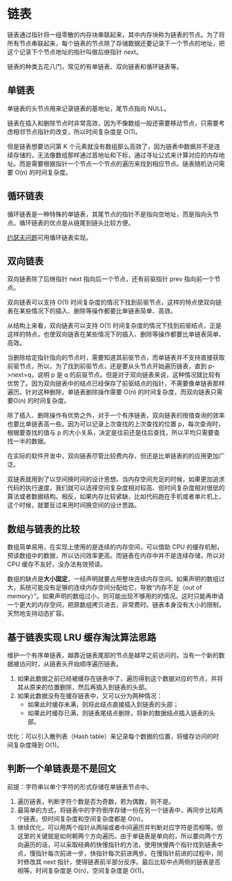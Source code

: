 # 链表

链表通过指针将一组零散的内存块串联起来，其中内存块称为链表的节点。为了将所有节点串联起来，每个链表的节点除了存储数据还要记录下一个节点的地址，把这个记录下个节点地址的指针叫做后继指针 next。

链表的种类五花八门，常见的有单链表、双向链表和循环链表等。

## 单链表

单链表的头节点用来记录链表的基地址，尾节点指向 NULL。

链表在插入和删除节点时非常高效，因为不像数组一般还需要移动节点，只需要考虑相邻节点指针的改变，所以时间复杂度是 O(1)。

但是链表想要访问第 K 个元素就没有数组那么高效了，因为链表中数据并不是连续存储的，无法像数组那样通过首地址和下标，通过寻址公式来计算对应的内存地址。而是需要根据指针一个节点一个节点的遍历来找到相应节点。链表随机访问需要 O(n) 的时间复杂度。

## 循环链表

循环链表是一种特殊的单链表，其尾节点的指针不是指向空地址，而是指向头节点。循环链表的优点是从链尾到链头比较方便。

[约瑟夫问题](https://zh.wikipedia.org/wiki/%E7%BA%A6%E7%91%9F%E5%A4%AB%E6%96%AF%E9%97%AE%E9%A2%98)可用循环链表实现。

## 双向链表

双向链表除了后继指针 next 指向后一个节点，还有前驱指针 prev 指向前一个节点。

双向链表可以支持 O(1) 时间复杂度的情况下找到前驱节点，这样的特点使双向链表在某些情况下的插入、删除等操作都要比单链表简单、高效。

从结构上来看，双向链表可以支持 O(1) 时间复杂度的情况下找到前驱结点，正是这样的特点，也使双向链表在某些情况下的插入、删除等操作都要比单链表简单、高效。

当删除给定指针指向的节点时，需要知道其前驱节点，而单链表并不支持直接获取前驱节点，所以，为了找到前驱节点，还是要从头节点开始遍历链表，直到 p->next=q，说明 p 是 q 的前驱节点。但是对于双向链表来说，这种情况就比较有优势了。因为双向链表中的结点已经保存了前驱结点的指针，不需要像单链表那样遍历。针对这种删除，单链表删除操作需要 O(n) 的时间复杂度，而双向链表只需要O(n) 的时间复杂度。

除了插入、删除操作有优势之外，对于一个有序链表，双向链表的按值查询的效率也要比单链表高一些。因为可以记录上次查找的上次查找的位置 p，每次查询时，根据要查找的值与 p 的大小关系，决定是往前还是往后查找，所以平均只需要查找一半的数据。

在实际的软件开发中，双向链表尽管比较费内存，但还是比单链表的的应用更加广泛。

双链表就用到了以空间换时间的设计思想。当内存空间充足的时候，如果更加追求代码的执行速度，我们就可以选择空间复杂度相对较高、但时间复杂度相对很低的算法或者数据结构。相反，如果内存比较紧缺，比如代码跑在手机或者单片机上，这个时候，就要反过来用时间换空间的设计思路。

## 数组与链表的比较

数组简单易用，在实现上使用的是连续的内存空间，可以借助 CPU 的缓存机制，预读数组中的数据，所以访问效率更高。而链表在内存中并不是连续存储，所以对 CPU 缓存不友好，没办法有效预读。

数组的缺点是**大小固定**，一经声明就要占用整块连续内存空间。如果声明的数组过大，系统可能没有足够的连续内存空间分配给它，导致“内存不足（out of memory）”。如果声明的数组过小，则可能出现不够用的的情况。这时只能再申请一个更大的内存空间，把原数组拷贝进去，非常费时。链表本身没有大小的限制，天然地支持动态扩容。

## 基于链表实现 LRU 缓存淘汰算法思路

维护一个有序单链表，越靠近链表尾部的节点是越早之前访问的。当有一个新的数据被访问时，从链表头开始顺序遍历链表。

1. 如果此数据之前已经被缓存在链表中了，遍历得到这个数据对应的节点，并将其从原来的位置删除，然后再插入到链表的头部。
2. 如果此数据没有在缓存链表中，又可以分为两种情况：
   - 如果此时缓存未满，则将此结点直接插入到链表的头部；
   - 如果此时缓存已满，则链表尾结点删除，将新的数据结点插入链表的头部。

优化：可以引入散列表（Hash table）来记录每个数据的位置，将缓存访问的时间复杂度降到 O(1)。

## 判断一个单链表是不是回文

前提：字符串以单个字符的形式存储在单链表节点中。

1. 遍历链表，判断字符个数是否为奇数，若为偶数，则不是。
2. 最简单的方式，将链表中的字符倒序存储一份在另一个链表中，再同步比较两个链表。但时间复杂度和空间复杂度都是 O(n)，
3. 继续优化，可以用两个指针从两端或者中间遍历并判断对应字符是否相等。但这里的关键就是如何朝两个方向遍历。由于单链表是单向的，所以要向两个方向遍历的话，可以采取经典的快慢指针的方法，使用快慢两个指针找到链表中点，慢指针每次前进一步，快指针每次前进两步。在慢指针前进的过程中，同时修改其 next 指针，使得链表前半部分反序。最后比较中点两侧的链表是否相等。时间复杂度是 O(n)，空间复杂度是 O(1)。